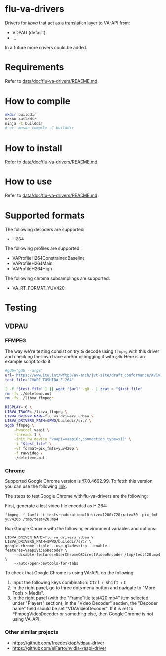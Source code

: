 # flu-va-drivers

Drivers for _libva_ that act as a translation layer to VA-API from:

 - VDPAU (default)
 - ...

In a future more drivers could be added.

# Requirements

Refer to [data/doc/flu-va-drivers/README.md](data/doc/flu-va-drivers/README.md).

# How to compile

```sh
mkdir builddir
meson builddir
ninja -C builddir
# or: meson compile -C builddir
```

# How to install

Refer to [data/doc/flu-va-drivers/README.md](data/doc/flu-va-drivers/README.md).

# How to use 

Refer to [data/doc/flu-va-drivers/README.md](data/doc/flu-va-drivers/README.md).

# Supported formats

The following decoders are supported:
- H264

The following profiles are supported:
- VAProfileH264ConstrainedBaseline
- VAProfileH264Main
- VAProfileH264High

The following chroma subsamplings are supported:
- VA_RT_FORMAT_YUV420

# Testing

## VDPAU

### FFMPEG
The way we're testing consist on try to decode using `ffmpeg` with this
driver and checking the libva trace and/or debugging it with `gdb`. Here is an
example script to do it:

```sh
#gdb="gdb --args"
url='https://www.itu.int/wftp3/av-arch/jvt-site/draft_conformance/AVCv1/CVWP1_TOSHIBA_E.zip'
test_file="CVWP1_TOSHIBA_E.264"

[ -f "$test_file" ] || wget "$url" -qO - | zcat > "$test_file"
rm -fv ./deleteme.out
rm -fv ./libva_ffmpeg*

DISPLAY=:0 \
LIBVA_TRACE=./libva_ffmpeg \
LIBVA_DRIVER_NAME=flu_va_drivers_vdpau \
LIBVA_DRIVERS_PATH=$PWD/builddir/src/ \
$gdb ffmpeg \
	-hwaccel vaapi \
	-threads 1 \
	-init_hw_device "vaapi=vaapi0:,connection_type=x11" \
	-i "$test_file" \
	-vf format=pix_fmts=yuv420p \
	-f rawvideo \
	./deleteme.out
```

### Chrome
Supported Google Chrome version is 97.0.4692.99. To fetch this version you can
use the following [link](https://dl.google.com/linux/chrome/deb/pool/main/g/google-chrome-stable/google-chrome-stable_97.0.4692.99-1_amd64.deb).

The steps to test Google Chrome with flu-va-drivers are the following:

First, generate a test video file encoded as H.264:
```
ffmpeg -f lavfi -i testsrc=duration=10:size=1280x720:rate=30 -pix_fmt yuv420p /tmp/test420.mp4
```

Run Google Chrome with the following environment variables and options:
```
LIBVA_DRIVER_NAME=flu_va_drivers_vdpau \
LIBVA_DRIVERS_PATH=$PWD/builddir/src/ \
google-chrome-stable --use-gl=desktop --enable-features=VaapiVideoDecoder \
    --disable-features=UserChromeOSDirectVideoEncoder /tmp/test420.mp4 \
    --auto-open-devtools-for-tabs
```

To check that Google Chrome is using VA-API, do the following:
1. Input the following keys combination: <kbd>Ctrl</kbd> + <kbd>Shift</kbd> + <kbd>I</kbd>
2. In the right panel, go to three dots menu button and navigate to "More Tools > Media".
3. In the right panel (with the "FrameTitle test420.mp4" item selected under
"Players" section), in the "Video Decoder" section, the "Decoder name" field
should be set "VDAVideoDecoder". If it is set to FFmpegVideoDecoder or something else,
then Google Chrome is not using VA-API.

### Other similar projects

- https://github.com/freedesktop/vdpau-driver
- https://github.com/elFarto/nvidia-vaapi-driver
